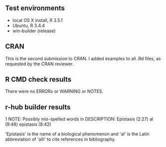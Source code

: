 ## Test environments
* local OS X install, R 3.5.1
* Ubuntu, R 3.4.4
* win-builder (release)

## CRAN
This is the second submission to CRAN. I added examples to all .Rd files, as
requested by the CRAN reviewer. 

## R CMD check results
There were no ERRORs or WARNING or NOTES.

## r-hub builder results
1 NOTE: 
  Possibly mis-spelled words in DESCRIPTION:
       Epistasis (2:27)
       al (9:48)
       epistasis (8:42)

'Epistasis' is the name of a biological phenomenon and 'al' is the Latin 
abbreviation of 'alli' to cite references in bibliography.  
